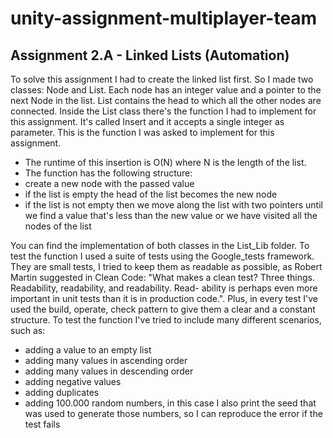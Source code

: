 # unity-assignment-multiplayer-team

## Assignment 2.A - Linked Lists (Automation)

To solve this assignment I had to create the linked list first. So I made two classes: Node and List. Each node has an integer value and a pointer to the next Node in the list. List contains the head to which all the other nodes are connected. 
Inside the List class there's the function I had to implement for this assignment. It's called Insert and it accepts a single integer as parameter. 
This is the function I was asked to implement for this assignment.
- The runtime of this insertion is O(N) where N is the length of the list.
- The function has the following structure:
- create a new node with the passed value
- if the list is empty the head of the list becomes the new node
- if the list is not empty then we move along the list with two pointers until we find a value
  that's less than the new value or we have visited all the nodes of the list

You can find the implementation of both classes in the List_Lib folder. 
To test the function I used a suite of tests using the Google_tests framework. They are small tests, I tried to keep them as readable as possible, as Robert Martin suggested in Clean Code: "What makes a clean test? Three things. Readability, readability, and readability. Read- ability is perhaps even more important in unit tests than it is in production code.".
Plus, in every test I've used the build, operate, check pattern to give them a clear and a constant structure.
To test the function I've tried to include many different scenarios, such as:
- adding a value to an empty list
- adding many values in ascending order
- adding many values in descending order
- adding negative values
- adding duplicates
- adding 100.000 random numbers, in this case I also print the seed that was used to generate 
  those numbers, so I can reproduce the error if the test fails

